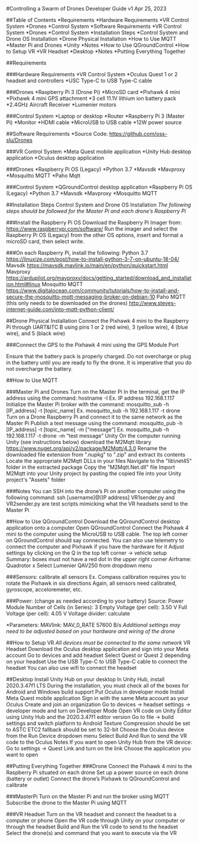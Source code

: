 #Controlling a Swarm of Drones Developer Guide 
v1 Apr 25, 2023

##Table of Contents
*Requirements
*Hardware Requirements
*VR Control System
*Drones
*Control System
*Software Requirements
*VR Control System
*Drones
*Control System
*Installation Steps
*Control System and Drone OS Installation
*Drone Physical Installation
*How to Use MQTT
*Master Pi and Drones
*Unity
*Notes
*How to Use QGroundControl
*How to Setup VR
*VR Headset
*Desktop
*Notes
*Putting Everything Together


##Requirements 

###Hardware Requirements 
*VR Control System
*Oculus Quest 1 or 2 headset and controllers
*USC Type-C to USB Type-C cable 

###Drones
*Raspberry Pi 3 (Drone Pi)
*MicroSD card
*Pixhawk 4 mini
*Pixhawk 4 mini GPS attachment 
*3 cell 11.1V lithium ion battery pack 
*2.4GHz Aircraft Receiver
*Lumenier motors 

###Control System
*Laptop or desktop 
*Router 
*Raspberry Pi 3 (Master Pi)
*Monitor 
*HDMI cable 
*MicroUSB to USB cable 
*12W power source

##Software Requirements
*Source Code: https://github.com/oss-slu/Drones

###VR Control System
*Meta Quest mobile application
*Unity Hub desktop application 
*Oculus desktop application 

###Drones 
*Raspberry Pi OS (Legacy)
*Python 3.7
*Mavsdk
*Mavproxy
*Mosquitto MQTT
*Paho Mqtt

###Control System 
*QGroundControl desktop application
*Raspberry Pi OS (Legacy)
*Python 3.7
*Mavsdk
*Mavproxy
*Mosquitto MQTT


##Installation Steps 
Control System and Drone OS Installation 
*The following steps should be followed for the Master Pi and each drone’s Raspberry Pi*

###Install the Raspberry Pi OS
Download the Raspberry Pi Imager from: https://www.raspberrypi.com/software/
Run the imager and select the Raspberry Pi OS (Legacy) from the other OS options, insert and format a microSD card, then select write. 



###On each Raspberry Pi, install the following:
Python 3.7 
https://linuxize.com/post/how-to-install-python-3-7-on-ubuntu-18-04/
Mavsdk
https://mavsdk.mavlink.io/main/en/python/quickstart.html
Mavproxy
https://ardupilot.org/mavproxy/docs/getting_started/download_and_installation.html#linux
Mosquitto MQTT
https://www.digitalocean.com/community/tutorials/how-to-install-and-secure-the-mosquitto-mqtt-messaging-broker-on-debian-10
Paho MQTT (this only needs to be downloaded on the drones)
http://www.steves-internet-guide.com/into-mqtt-python-client/

##Drone Physical Installation
Connect the Pixhawk 4 mini to the Raspberry Pi through UART&ITC B using pins 1 or 2 (red wire), 3 (yellow wire), 4 (blue wire), and 5 (black wire)



###Connect the GPS to the Pixhawk 4 mini using the GPS Module Port 

Ensure that the battery pack is properly charged. Do not overcharge or plug in the battery until you are ready to fly the drone. It is imperative that you do not overcharge the battery. 


##How to Use MQTT

###Master Pi and Drones
Turn on the Master Pi
In the terminal, get the IP address using the command: hostname -I
Ex. IP address 192.168.1.117
Initialize the Master Pi broker with the command: mosquitto_sub -h [IP_address] -t [topic_name]
Ex. mosquitto_sub -h 192.168.1.117 -t drone
Turn on a Drone Raspberry Pi and connect it to the same network as the Master Pi
Publish a test message using the command: mosquitto_pub -h [IP_address] -t [topic_name[ -m [“message”]
Ex. mosquitto_pub -h 192.168.1.117 -t drone -m “test message”
Unity 
On the computer running Unity (see instructions below) download the M2Mqtt library
https://www.nuget.org/api/v2/package/M2Mqtt/4.3.0
Rename the downloaded file extension from ".nupkg" to ".zip" and extract its contents
Locate the appropriate M2Mqtt DLLs in your files
Navigate to the "lib\net45" folder in the extracted package
Copy the "M2Mqtt.Net.dll" file
Import M2Mqtt into your Unity project by pasting the copied file into your Unity project's "Assets" folder

###Notes 
You can SSH into the drone’s Pi on another computer using the following command: ssh [username]@[IP address]
VR1sender.py and VR2sender.py are test scripts mimicking what the VR headsets send to the Master Pi

##How to Use QGroundControl 
Download the QGroundControl desktop application onto a computer 
Open QGroundControl 
Connect the Pixhawk 4 mini to the computer using the MicroUSB to USB cable. The top left corner on QGroundControl should say connected. 
You can also use telemetry to connect the computer and Pixhawk if you have the hardware for it
Adjust settings by clicking on the Q in the top left corner -> vehicle setup 
Summary: boxes must not have a red dot in the upper right corner
Airframe: Quadrotor x 
Select Lumenier QAV250 from dropdown menu

###Sensors: calibrate all sensors
Ex. Compass calibration requires you to rotate the Pixhawk in six directions
Again, all sensors need calibrated, gyroscope, acceloremeter, etc. 

###Power: (change as needed according to your battery)
Source: Power Module
Number of Cells (in Series): 3
Empty Voltage (per cell): 3.50 V
Full Voltage (per cell): 4.05 V
Voltage divider: calculate 
		
*Parameters:
MAVlink: MAV_0_RATE 57600 B/s
*Additional settings may need to be adjusted based on your hardware and wiring of the drone*




##How to Setup VR
*All devices must be connected to the same network*
VR Headset 
Download the Oculus desktop application and sign into your Meta account 
Go to devices and add headset 
Select Quest or Quest 2 depending on your headset 
Use the USB Type-C to USB Type-C cable to connect the headset 
You can also use wifi to connect the headset 

##Desktop 
Install Unity Hub on your desktop 
In Unity Hub, install 2020.3.47f1 LTS 
During the installation, you must check all of the boxes for Android and Windows build support 
Put Oculus in developer mode 
Install Meta Quest mobile application
Sign in with the same Meta account as your Oculus 
Create and join an organization 
Go to devices -> headset settings -> developer mode and turn on Developer Mode
Open VR code on Unity Editor using Unity Hub and the 2020.3.47f1 editor version 
Go to file -> build settings and switch platform to Android 
Texture Compression should be set to ASTC 
ETC2 fallback should be set to 32-bit
Choose the Oculus device from the Run Device dropdown menu 
Select Build And Run to send the VR code to the Oculus 
Notes
If you want to open Unity Hub from the VR device:
Go to settings -> Quest Link and turn on the link
Choose the application you want to open 



##Putting Everything Together
###Drone
Connect the Pixhawk 4 mini to the Raspberry Pi situated on each drone 
Set up a power source on each drone (battery or outlet)
Connect the drone’s Pixhawk to QGroundControl and calibrate

###MasterPi
Turn on the Master Pi and run the broker using MQTT
Subscribe the drone to the Master Pi using MQTT 

###VR Headset
Turn on the VR headset and connect the headset to a computer or phone 
Open the VR code through Unity on your computer or through the headset
Build and Run the VR code to send to the headset 
Select the drone(s) and command that you want to execute via the VR 
















